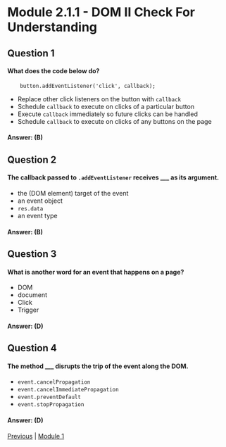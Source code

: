 # Module 2.1.1 - DOM II Check For Understanding

## Question 1

####  What does the code below do?
```
    button.addEventListener('click', callback);
```

- Replace other click listeners on the button with `callback`
- Schedule `callback` to execute on clicks of a particular button 
- Execute `callback` immediately so future clicks can be handled 
- Schedule `callback` to execute on clicks of any buttons on the page 

#### Answer:   (B) 

## Question 2

####  The callback passed to `.addEventListener` receives ___ as its argument.

- the (DOM element) target of the event  
- an event object  
- ```res.data``` 
- an event type 

#### Answer:   (B) 

## Question 3

####  What is another word for an event that happens on a page?

- DOM 
- document  
- Click  
- Trigger 

#### Answer:   (D) 

## Question 4

####  The method ___ disrupts the trip of the event along the DOM.


- ```event.cancelPropagation``` 
- ```event.cancelImmediatePropagation``` 
- ```event.preventDefault``` 
- ```event.stopPropagation``` 


#### Answer:   (D) 








[Previous](./Object_3.md) | [Module 1](../../Module_1-Class-Components/README.md)
